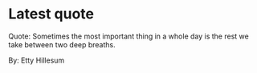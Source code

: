 # Latest quote 

Quote: Sometimes the most important thing in a whole day is the rest we take between two deep breaths. 

By: Etty Hillesum